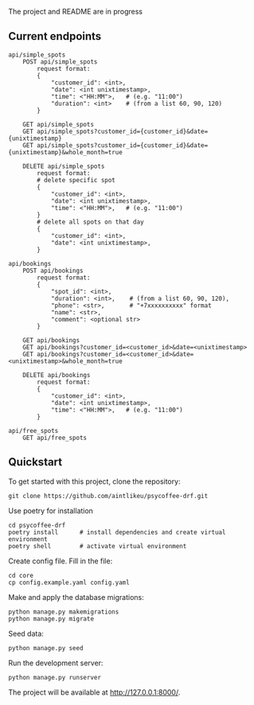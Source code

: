 The project and README are in progress

## Current endpoints

```
api/simple_spots
    POST api/simple_spots
        request format:
        {
            "customer_id": <int>,
            "date": <int unixtimestamp>,
            "time": <"HH:MM">,   # (e.g. "11:00")
            "duration": <int>    # (from a list 60, 90, 120)
        } 
        
    GET api/simple_spots
    GET api/simple_spots?customer_id={customer_id}&date={unixtimestamp}
    GET api/simple_spots?customer_id={customer_id}&date={unixtimestamp}&whole_month=true
    
    DELETE api/simple_spots
        request format:
        # delete specific spot
        {
            "customer_id": <int>,
            "date": <int unixtimestamp>,
            "time": <"HH:MM">,   # (e.g. "11:00")
        }
        # delete all spots on that day
        {
            "customer_id": <int>,
            "date": <int unixtimestamp>,
        }
        
api/bookings
    POST api/bookings
        request format:
        {
            "spot_id": <int>,
            "duration": <int>,    # (from a list 60, 90, 120),
            "phone": <str>,       # "+7xxxxxxxxxx" format
            "name": <str>,
            "comment": <optional str>
        }
        
    GET api/bookings
    GET api/bookings?customer_id=<customer_id>&date=<unixtimestamp>
    GET api/bookings?customer_id=<customer_id>&date=<unixtimestamp>&whole_month=true
    
    DELETE api/bookings
        request format:
        {
            "customer_id": <int>,
            "date": <int unixtimestamp>,
            "time": <"HH:MM">,   # (e.g. "11:00")
        }
        
api/free_spots
    GET api/free_spots
```

## Quickstart
To get started with this project, clone the repository:
```
git clone https://github.com/aintlikeu/psycoffee-drf.git
```

Use poetry for installation
```
cd psycoffee-drf
poetry install      # install dependencies and create virtual environment
poetry shell        # activate virtual environment
```

Create config file. Fill in the file:
```
cd core
cp config.example.yaml config.yaml
```

Make and apply the database migrations:
```
python manage.py makemigrations
python manage.py migrate
```

Seed data:
```
python manage.py seed
```

Run the development server:
```
python manage.py runserver
```

The project will be available at http://127.0.0.1:8000/.
